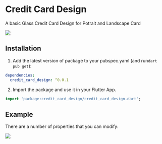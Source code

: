 
# Credit Card Design

A basic Glass Credit Card Design for Potrait and Landscape Card

<img src="https://github.com/user-attachments/assets/5110a219-d65c-4ea3-9829-5bfec949899c">





## Installation 

1. Add the latest version of package to your pubspec.yaml (and run`dart pub get`):

```yaml
dependencies:
  credit_card_design: ^0.0.1
```

2. Import the package and use it in your Flutter App.

```dart
import 'package:credit_card_design/credit_card_design.dart';
```

## Example
There are a number of properties that you can modify:


<img src="https://github.com/user-attachments/assets/94bfbf82-6596-4854-ba8d-868ef545835f">